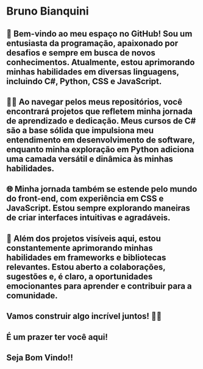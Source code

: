 # Bruno Bianquini

## 🚀 Bem-vindo ao meu espaço no GitHub! Sou um entusiasta da programação, apaixonado por desafios e sempre em busca de novos conhecimentos. Atualmente, estou aprimorando minhas habilidades em diversas linguagens, incluindo C#, Python, CSS e JavaScript.

## 👨‍💻 Ao navegar pelos meus repositórios, você encontrará projetos que refletem minha jornada de aprendizado e dedicação. Meus cursos de C# são a base sólida que impulsiona meu entendimento em desenvolvimento de software, enquanto minha exploração em Python adiciona uma camada versátil e dinâmica às minhas habilidades.

## 🌐 Minha jornada também se estende pelo mundo do front-end, com experiência em CSS e JavaScript. Estou sempre explorando maneiras de criar interfaces intuitivas e agradáveis.

## 🔧 Além dos projetos visíveis aqui, estou constantemente aprimorando minhas habilidades em frameworks e bibliotecas relevantes. Estou aberto a colaborações, sugestões e, é claro, a oportunidades emocionantes para aprender e contribuir para a comunidade.

## Vamos construir algo incrível juntos! 🚀✨

## É um prazer ter você aqui!

## Seja Bom Vindo!!